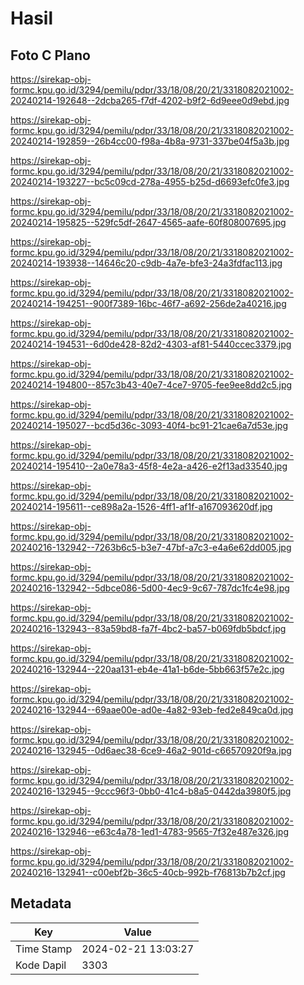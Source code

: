 # Hasil

## Foto C Plano

https://sirekap-obj-formc.kpu.go.id/3294/pemilu/pdpr/33/18/08/20/21/3318082021002-20240214-192648--2dcba265-f7df-4202-b9f2-6d9eee0d9ebd.jpg

https://sirekap-obj-formc.kpu.go.id/3294/pemilu/pdpr/33/18/08/20/21/3318082021002-20240214-192859--26b4cc00-f98a-4b8a-9731-337be04f5a3b.jpg

https://sirekap-obj-formc.kpu.go.id/3294/pemilu/pdpr/33/18/08/20/21/3318082021002-20240214-193227--bc5c09cd-278a-4955-b25d-d6693efc0fe3.jpg

https://sirekap-obj-formc.kpu.go.id/3294/pemilu/pdpr/33/18/08/20/21/3318082021002-20240214-195825--529fc5df-2647-4565-aafe-60f808007695.jpg

https://sirekap-obj-formc.kpu.go.id/3294/pemilu/pdpr/33/18/08/20/21/3318082021002-20240214-193938--14646c20-c9db-4a7e-bfe3-24a3fdfac113.jpg

https://sirekap-obj-formc.kpu.go.id/3294/pemilu/pdpr/33/18/08/20/21/3318082021002-20240214-194251--900f7389-16bc-46f7-a692-256de2a40216.jpg

https://sirekap-obj-formc.kpu.go.id/3294/pemilu/pdpr/33/18/08/20/21/3318082021002-20240214-194531--6d0de428-82d2-4303-af81-5440ccec3379.jpg

https://sirekap-obj-formc.kpu.go.id/3294/pemilu/pdpr/33/18/08/20/21/3318082021002-20240214-194800--857c3b43-40e7-4ce7-9705-fee9ee8dd2c5.jpg

https://sirekap-obj-formc.kpu.go.id/3294/pemilu/pdpr/33/18/08/20/21/3318082021002-20240214-195027--bcd5d36c-3093-40f4-bc91-21cae6a7d53e.jpg

https://sirekap-obj-formc.kpu.go.id/3294/pemilu/pdpr/33/18/08/20/21/3318082021002-20240214-195410--2a0e78a3-45f8-4e2a-a426-e2f13ad33540.jpg

https://sirekap-obj-formc.kpu.go.id/3294/pemilu/pdpr/33/18/08/20/21/3318082021002-20240214-195611--ce898a2a-1526-4ff1-af1f-a167093620df.jpg

https://sirekap-obj-formc.kpu.go.id/3294/pemilu/pdpr/33/18/08/20/21/3318082021002-20240216-132942--7263b6c5-b3e7-47bf-a7c3-e4a6e62dd005.jpg

https://sirekap-obj-formc.kpu.go.id/3294/pemilu/pdpr/33/18/08/20/21/3318082021002-20240216-132942--5dbce086-5d00-4ec9-9c67-787dc1fc4e98.jpg

https://sirekap-obj-formc.kpu.go.id/3294/pemilu/pdpr/33/18/08/20/21/3318082021002-20240216-132943--83a59bd8-fa7f-4bc2-ba57-b069fdb5bdcf.jpg

https://sirekap-obj-formc.kpu.go.id/3294/pemilu/pdpr/33/18/08/20/21/3318082021002-20240216-132944--220aa131-eb4e-41a1-b6de-5bb663f57e2c.jpg

https://sirekap-obj-formc.kpu.go.id/3294/pemilu/pdpr/33/18/08/20/21/3318082021002-20240216-132944--69aae00e-ad0e-4a82-93eb-fed2e849ca0d.jpg

https://sirekap-obj-formc.kpu.go.id/3294/pemilu/pdpr/33/18/08/20/21/3318082021002-20240216-132945--0d6aec38-6ce9-46a2-901d-c66570920f9a.jpg

https://sirekap-obj-formc.kpu.go.id/3294/pemilu/pdpr/33/18/08/20/21/3318082021002-20240216-132945--9ccc96f3-0bb0-41c4-b8a5-0442da3980f5.jpg

https://sirekap-obj-formc.kpu.go.id/3294/pemilu/pdpr/33/18/08/20/21/3318082021002-20240216-132946--e63c4a78-1ed1-4783-9565-7f32e487e326.jpg

https://sirekap-obj-formc.kpu.go.id/3294/pemilu/pdpr/33/18/08/20/21/3318082021002-20240216-132941--c00ebf2b-36c5-40cb-992b-f76813b7b2cf.jpg


## Metadata

| Key        | Value               |
| ---------- | ------------------- |
| Time Stamp | 2024-02-21 13:03:27 |
| Kode Dapil | 3303                |



